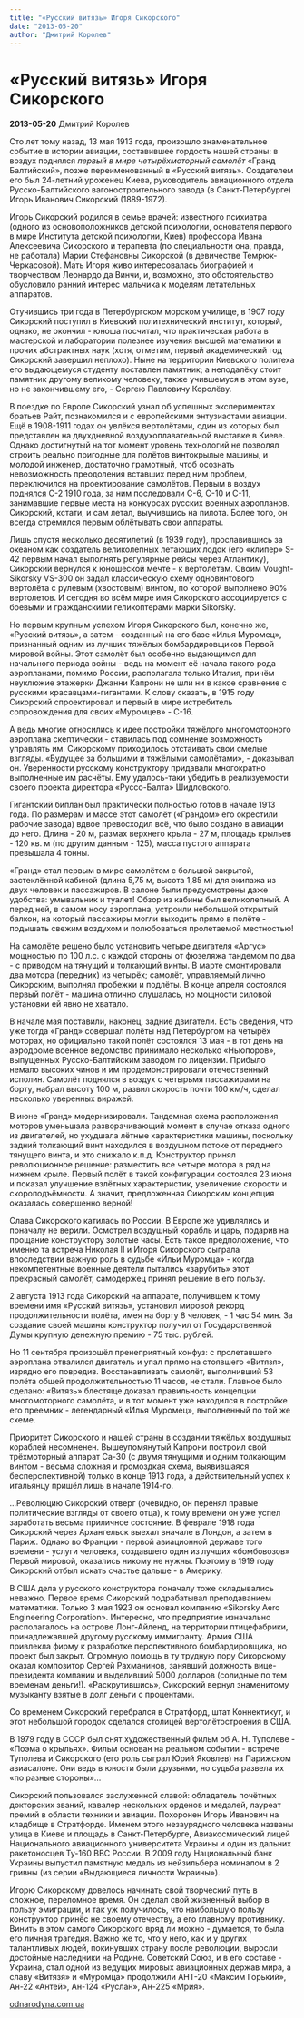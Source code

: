 ```yaml
---
title: "«Русский витязь» Игоря Сикорского"
date: "2013-05-20"
author: "Дмитрий Королев"
---
```


# «Русский витязь» Игоря Сикорского

**2013-05-20** Дмитрий Королев

Сто лет тому назад, 13 мая 1913 года, произошло знаменательное событие в истории авиации, составившее гордость нашей страны: в воздух поднялся *первый в мире четырёхмоторный самолёт* «Гранд Балтийский», позже переименованный в «Русский витязь». Создателем его был 24-летний уроженец Киева, руководитель авиационного отдела Русско-Балтийского вагоностроительного завода (в Санкт-Петербурге) Игорь Иванович Сикорский (1889-1972).

Игорь Сикорский родился в семье врачей: известного психиатра (одного из основоположников детской психологии, основателя первого в мире Института детской психологии, Киев) профессора Ивана Алексеевича Сикорского и терапевта (по специальности она, правда, не работала) Марии Стефановны Сикорской (в девичестве Темрюк-Черкасовой). Мать Игоря живо интересовалась биографией и творчеством Леонардо да Винчи, и, возможно, это обстоятельство обусловило ранний интерес мальчика к моделям летательных аппаратов.

Отучившись три года в Петербургском морском училище, в 1907 году Сикорский поступил в Киевский политехнический институт, который, однако, не окончил - юноша посчитал, что практическая работа в мастерской и лаборатории полезнее изучения высшей математики и прочих абстрактных наук (хотя, отметим, первый академический год Сикорский завершил неплохо). Ныне на территории Киевского политеха его выдающемуся студенту поставлен памятник; а неподалёку стоит памятник другому великому человеку, также учившемуся в этом вузе, но не закончившему его, - Сергею Павловичу Королёву.

В поездке по Европе Сикорский узнал об успешных экспериментах братьев Райт, познакомился и с европейскими энтузиастами авиации. Ещё в 1908-1911 годах он увлёкся вертолётами, один из которых был представлен на двухдневной воздухоплавательной выставке в Киеве. Однако достигнутый на тот момент уровень технологий не позволял строить реально пригодные для полётов винтокрылые машины, и молодой инженер, достаточно грамотный, чтоб осознать невозможность преодоления вставших перед ним проблем, переключился на проектирование самолётов. Первым в воздух поднялся С-2 1910 года, за ним последовали С-6, С-10 и С-11, занимавшие первые места на конкурсах русских военных аэропланов. Сикорский, кстати, и сам летал, выучившись на пилота. Более того, он всегда стремился первым облётывать свои аппараты.

Лишь спустя несколько десятилетий (в 1939 году), прославившись за океаном как создатель великолепных летающих лодок (его «клипер» S-42 первым начал выполнять регулярные рейсы через Атлантику), Сикорский вернулся к юношеской мечте - к вертолётам. Своим Vought-Sikorsky VS-300 он задал классическую схему одновинтового вертолёта с рулевым (хвостовым) винтом, по которой выполнено 90% вертолетов. И сегодня во всём мире имя Сикорского ассоциируется с боевыми и гражданскими геликоптерами марки Sikorsky.

Но первым крупным успехом Игоря Сикорского был, конечно же, «Русский витязь», а затем - созданный на его базе «Илья Муромец», признанный одним из лучших тяжёлых бомбардировщиков Первой мировой войны. Этот самолёт был особенно выдающимся для начального периода войны - ведь на момент её начала такого рода аэропланами, помимо России, располагала только Италия, причём неуклюжие этажерки Джанни Капрони не шли ни в какое сравнение с русскими красавцами-гигантами. К слову сказать, в 1915 году Сикорский спроектировал и первый в мире истребитель сопровождения для своих «Муромцев» - С-16.

А ведь многие относились к идее постройки тяжёлого многомоторного аэроплана скептически - ставилась под сомнение возможность управлять им. Сикорскому приходилось отстаивать свои смелые взгляды. «Будущее за большими и тяжёлыми самолётами», - доказывал он. Уверенности русскому конструктору придавали многократно выполненные им расчёты. Ему удалось-таки убедить в реализуемости своего проекта директора «Руссо-Балта» Шидловского.

Гигантский биплан был практически полностью готов в начале 1913 года. По размерам и массе этот самолёт («Грандом» его окрестили рабочие завода) вдвое превосходил всё, что было создано в авиации до него. Длина - 20 м, размах верхнего крыла - 27 м, площадь крыльев - 120 кв. м (по другим данным - 125), масса пустого аппарата превышала 4 тонны.

«Гранд» стал первым в мире самолётом с большой закрытой, застеклённой кабиной (длина 5,75 м, высота 1,85 м) для экипажа из двух человек и пассажиров. В салоне были предусмотрены даже удобства: умывальник и туалет! Обзор из кабины был великолепный. А перед ней, в самом носу аэроплана, устроили небольшой открытый балкон, на который пассажиры могли выходить прямо в полёте - подышать свежим воздухом и полюбоваться пролетаемой местностью!

На самолёте решено было установить четыре двигателя «Аргус» мощностью по 100 л.с. с каждой стороны от фюзеляжа тандемом по два - с приводом на тянущий и толкающий винты. В марте смонтировали два мотора (передних) из четырёх; самолёт, управляемый лично Сикорским, выполнял пробежки и подлёты. В конце апреля состоялся первый полёт - машина отлично слушалась, но мощности силовой установки ей явно не хватало.

В начале мая поставили, наконец, задние двигатели. Есть сведения, что уже тогда «Гранд» совершал полёты над Петербургом на четырёх моторах, но официально такой полёт состоялся 13 мая - в тот день на аэродроме военное ведомство принимало несколько «Ньюпоров», выпущенных Русско-Балтийским заводом по лицензии. Прибыло немало высоких чинов и им продемонстрировали отечественный исполин. Самолёт поднялся в воздух с четырьмя пассажирами на борту, набрал высоту 100 м, развил скорость почти 100 км/ч, сделал несколько уверенных виражей.

В июне «Гранд» модернизировали. Тандемная схема расположения моторов уменьшала разворачивающий момент в случае отказа одного из двигателей, но ухудшала лётные характеристики машины, поскольку задний толкающий винт находился в воздушном потоке от переднего тянущего винта, и это снижало к.п.д. Конструктор принял революционное решение: разместить все четыре мотора в ряд на нижнем крыле. Первый полёт в такой конфигурации состоялся 23 июня и показал улучшение взлётных характеристик, увеличение скорости и скороподъёмности. А значит, предложенная Сикорским концепция оказалась совершенно верной!

Слава Сикорского катилась по России. В Европе же удивлялись и поначалу не верили. Осмотрел воздушный корабль и царь, подарив на прощание конструктору золотые часы. Есть такое предположение, что именно та встреча Николая II и Игоря Сикорского сыграла впоследствии важную роль в судьбе «Ильи Муромца» - когда некомпетентные военные деятели пытались «зарубить» этот прекрасный самолёт, самодержец принял решение в его пользу.

2 августа 1913 года Сикорский на аппарате, получившем к тому времени имя «Русский витязь», установил мировой рекорд продолжительности полёта, имея на борту 8 человек, - 1 час 54 мин. За создание своей машины конструктор получил от Государственной Думы крупную денежную премию - 75 тыс. рублей.

Но 11 сентября произошёл пренеприятный конфуз: с пролетавшего аэроплана отвалился двигатель и упал прямо на стоявшего «Витязя», изрядно его повредив. Восстанавливать самолёт, выполнивший 53 полёта общей продолжительностью 11 часов, не стали. Главное было сделано: «Витязь» блестяще доказал правильность концепции многомоторного самолёта, и в тот момент уже находился в постройке его преемник - легендарный «Илья Муромец», выполненный по той же схеме.

Приоритет Сикорского и нашей страны в создании тяжёлых воздушных кораблей несомненен. Вышеупомянутый Капрони построил свой трёхмоторный аппарат Са-30 (с двумя тянущими и одним толкающим винтом - весьма сложная и громоздкая схема, выявившаяся бесперспективной) только в конце 1913 года, а действительный успех к итальянцу пришёл лишь в начале 1914-го.

...Революцию Сикорский отверг (очевидно, он перенял правые политические взгляды от своего отца), к тому времени он уже успел заработать весьма приличное состояние. В феврале 1918 года Сикорский через Архангельск выехал вначале в Лондон, а затем в Париж. Однако во Франции - первой авиационной державе того времени - услуги человека, создавшего один из лучших «бомбовозов» Первой мировой, оказались никому не нужны. Поэтому в 1919 году Сикорский отбыл искать счастье дальше - в Америку.

В США дела у русского конструктора поначалу тоже складывались неважно. Первое время Сикорский подрабатывал преподаванием математики. Только 3 мая 1923 он основал компанию «Sikorsky Aero Engineering Corporation». Интересно, что предприятие изначально располагалось на острове Лонг-Айленд, на территории птицефабрики, принадлежавшей другому русскому иммигранту. Армия США привлекла фирму к разработке перспективного бомбардировщика, но проект был закрыт. Огромную помощь в ту трудную пору Сикорскому оказал композитор Сергей Рахманинов, занявший должность вице-президента компании и выделивший 5000 долларов (солидные по тем временам деньги!). «Раскрутившись», Сикорский вернул знаменитому музыканту взятые в долг деньги с процентами.

Со временем Сикорский перебрался в Стратфорд, штат Коннектикут, и этот небольшой городок сделался столицей вертолётостроения в США.

В 1979 году в СССР был снят художественный фильм об А. Н. Туполеве - «Поэма о крыльях». Фильм основан на реальном событии - встрече Туполева и Сикорского (его роль сыграл Юрий Яковлев) на Парижском авиасалоне. Они ведь в юности были друзьями, но судьба развела их «по разные стороны»...

Сикорский пользовался заслуженной славой: обладатель почётных докторских званий, кавалер нескольких орденов и медалей, лауреат премий в области техники и авиации. Похоронен Игорь Иванович на кладбище в Стратфорде. Именем этого незаурядного человека названы улица в Киеве и площадь в Санкт-Петербурге, Авиакосмический лицей Национального авиационного университета Украины и один из дальних ракетоносцев Ту-160 ВВС России. В 2009 году Национальный банк Украины выпустил памятную медаль из нейзильбера номиналом в 2 гривны (из серии «Выдающиеся личности Украины»).

Игорю Сикорскому довелось начинать свой творческий путь в сложное, переломное время. Он сделал свой жизненный выбор в пользу эмиграции, и так уж получилось, что наибольшую пользу конструктор принёс не своему отечеству, а его главному противнику. Винить в этом самого Сикорского вряд ли можно - думается, то была его личная трагедия. Важно же то, что у него, как и у других талантливых людей, покинувших страну после революции, выросли достойные наследники на Родине. Советский Союз, и в его составе - Украина, стал одной из ведущих мировых авиационных держав мира, а славу «Витязя» и «Муромца» продолжили АНТ-20 «Максим Горький», Ан-22 «Антей», Ан-124 «Руслан», Ан-225 «Мрия».

[odnarodyna.com.ua](http://odnarodyna.com.ua/node/13641)
